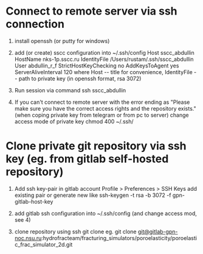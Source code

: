 
# Connect to remote server via ssh connection
1. install openssh (or putty for windows)

2. add (or create) sscc configuration into ~/.ssh/config
        Host sscc_abdullin
        HostName nks-1p.sscc.ru
        IdentityFile /Users/rustam/.ssh/sscc_abdullin
        User abdullin_r_f
        StrictHostKeyChecking no
        AddKeysToAgent yes
        ServerAliveInterval 120
   where Host -- title for convenience, IdentityFile -- path to private key (in openssh format, rsa 3072)

3. Run session via command
        ssh sscc_abdullin

4. If you can't connect to remote server with the error ending as "Please make sure you have the correct access rights and the repository exists." (when coping private key from telegram or from pc to server) change access mode of private key
        chmod 400 ~/.ssh/<private key>


# Clone private git repository via ssh key (eg. from gitlab self-hosted repository)
1. Add ssh key-pair in gitlab account
        Profile > Preferences > SSH Keys
        add existing pair or generate new like
        ssh-keygen  -t rsa -b 3072 -f gpn-gitlab-host-key
2. add gitlab ssh configuration into ~/.ssh/config (and change access mod, see 4)

3. clone repository using ssh
        git clone <ssh url>
        eg. git clone git@gitlab-gpn-noc.nsu.ru:hydrofracteam/fracturing_simulators/poroelasticity/poroelastic_frac_simulator_2d.git
